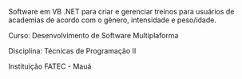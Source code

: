 Software em VB .NET para criar e gerenciar treinos para usuários de academias de acordo com o gênero, intensidade e peso/idade.

Curso: Desenvolvimento de Software Multiplaforma

Disciplina: Técnicas de Programação II

Instituição FATEC - Mauá

